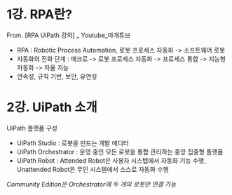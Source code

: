 # 1강. RPA란?

From. [RPA UiPath 강의] _ Youtube_마개튜브



* RPA : Robotic Process Automation, 로봇 프로세스 자동화 -> 소프트웨어 로봇
* 자동화의 진화 단계 : 매크로 -> 로봇 프로세스 자동화 -> 프로세스 통합 -> 지능형 자동화 -> 자율 지능
* 연속성, 규칙 기반, 보안, 유연성







# 2강. UiPath 소개



UiPath 플랫폼 구성

* UiPath Studio : 로봇을 만드는 개발 에디터
*  UiPath Orchestrator : 운영 중인 모든 로봇을 통합 관리하는 중앙 집중형 플랫폼
*  UiPath Robot : Attended Robot은 사용자 시스텝에서 자동화 기능 수행, Unattended Robot은 무인 시스템에서 스스로 자동화 수행

*Community Edition은 Orchestrator에 두 개의 로봇만 연결 가능*